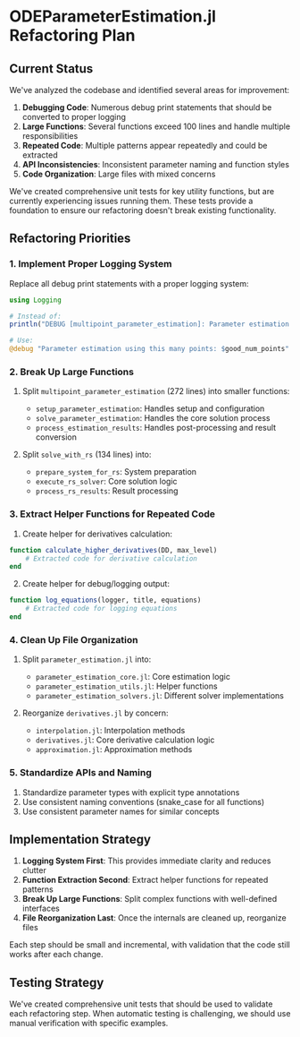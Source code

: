# ODEParameterEstimation.jl Refactoring Plan

## Current Status

We've analyzed the codebase and identified several areas for improvement:

1. **Debugging Code**: Numerous debug print statements that should be converted to proper logging
2. **Large Functions**: Several functions exceed 100 lines and handle multiple responsibilities
3. **Repeated Code**: Multiple patterns appear repeatedly and could be extracted
4. **API Inconsistencies**: Inconsistent parameter naming and function styles
5. **Code Organization**: Large files with mixed concerns

We've created comprehensive unit tests for key utility functions, but are currently experiencing issues running them. These tests provide a foundation to ensure our refactoring doesn't break existing functionality.

## Refactoring Priorities

### 1. Implement Proper Logging System

Replace all debug print statements with a proper logging system:
```julia
using Logging

# Instead of:
println("DEBUG [multipoint_parameter_estimation]: Parameter estimation using this many points: $good_num_points")

# Use:
@debug "Parameter estimation using this many points: $good_num_points"
```

### 2. Break Up Large Functions

1. Split `multipoint_parameter_estimation` (272 lines) into smaller functions:
   - `setup_parameter_estimation`: Handles setup and configuration
   - `solve_parameter_estimation`: Handles the core solution process
   - `process_estimation_results`: Handles post-processing and result conversion

2. Split `solve_with_rs` (134 lines) into:
   - `prepare_system_for_rs`: System preparation
   - `execute_rs_solver`: Core solution logic
   - `process_rs_results`: Result processing

### 3. Extract Helper Functions for Repeated Code

1. Create helper for derivatives calculation:
```julia
function calculate_higher_derivatives(DD, max_level)
    # Extracted code for derivative calculation
end
```

2. Create helper for debug/logging output:
```julia
function log_equations(logger, title, equations)
    # Extracted code for logging equations
end
```

### 4. Clean Up File Organization

1. Split `parameter_estimation.jl` into:
   - `parameter_estimation_core.jl`: Core estimation logic
   - `parameter_estimation_utils.jl`: Helper functions
   - `parameter_estimation_solvers.jl`: Different solver implementations

2. Reorganize `derivatives.jl` by concern:
   - `interpolation.jl`: Interpolation methods
   - `derivatives.jl`: Core derivative calculation logic
   - `approximation.jl`: Approximation methods

### 5. Standardize APIs and Naming

1. Standardize parameter types with explicit type annotations
2. Use consistent naming conventions (snake_case for all functions)
3. Use consistent parameter names for similar concepts

## Implementation Strategy

1. **Logging System First**: This provides immediate clarity and reduces clutter
2. **Function Extraction Second**: Extract helper functions for repeated patterns
3. **Break Up Large Functions**: Split complex functions with well-defined interfaces
4. **File Reorganization Last**: Once the internals are cleaned up, reorganize files

Each step should be small and incremental, with validation that the code still works after each change.

## Testing Strategy

We've created comprehensive unit tests that should be used to validate each refactoring step. When automatic testing is challenging, we should use manual verification with specific examples.